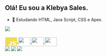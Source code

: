 ## Olá! Eu sou a Klebya Sales.

- 🌱 Estudando HTML, Java Script, CSS e Apex.

<div>
  <a href="https://github.com/Klebya-Sales">
  <img height="180em" src="https://github-readme-stats.vercel.app/api?username=Klebya-Sales&show_icons=true&theme=dracula&include_all_commits=true%count_private=true"/>
</div>

<div style="display: inline_block"><br>
  <img align="center" height="30" width="40" src="https://raw.githubusercontent.com/devicons/devicon/master/icons/javascript/javascript-plain.svg">
  <img align ="center" height="30" width="40" src="https://cdn.jsdelivr.net/gh/devicons/devicon/icons/html5/html5-original.svg" />
  <img align ="center" height="30" width="40" src="https://cdn.jsdelivr.net/gh/devicons/devicon/icons/css3/css3-original.svg" />
  <img align ="center" height="30" width="40" src="https://cdn.jsdelivr.net/gh/devicons/devicon/icons/salesforce/salesforce-original.svg" />              
</div>

<div>
    <a href="https://www.linkedin.com/in/klebya-soares-07b1861b5/" target="_blank"><img src="https://img.shields.io/badge/LinkedIn-0077B5?style=for-the-badge&logo=linkedin&logoColor=white" target="_blank"></a>
    <a href="https://api.whatsapp.com/send?phone=5585996143256&text=Ol%C3%A1!" target="_blank"><img src="https://img.shields.io/badge/WhatsApp-25D366?style=for-the-badge&logo=whatsapp&logoColor=white" target="_blank"></a>
    <a href="mailto:klebyasoares103@gmail.com" target="_blank"><img src="https://img.shields.io/badge/Gmail-D14836?style=for-the-badge&logo=gmail&logoColor=white" target="_blank"></a>
</div>
